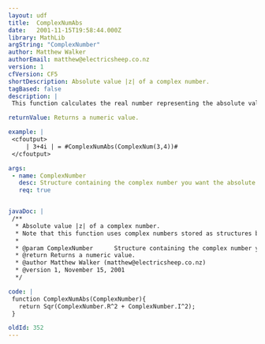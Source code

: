 ```yaml
---
layout: udf
title:  ComplexNumAbs
date:   2001-11-15T19:58:44.000Z
library: MathLib
argString: "ComplexNumber"
author: Matthew Walker
authorEmail: matthew@electricsheep.co.nz
version: 1
cfVersion: CF5
shortDescription: Absolute value |z| of a complex number.
tagBased: false
description: |
 This function calculates the real number representing the absolute value of a complex number, where the complex number is a structure created earlier using the ComplexNum() UDF. If the real and imaginary parts of the number are the horizontal and vertical sides of a right triangle, the absolute value is the hypotenuse.

returnValue: Returns a numeric value.

example: |
 <cfoutput>
     | 3+4i | = #ComplexNumAbs(ComplexNum(3,4))#
 </cfoutput>

args:
 - name: ComplexNumber
   desc: Structure containing the complex number you want the absolute value for.
   req: true


javaDoc: |
 /**
  * Absolute value |z| of a complex number.
  * Note that this function uses complex numbers stored as structures by the ComplexNum() UDF also available in this library.
  * 
  * @param ComplexNumber      Structure containing the complex number you want the absolute value for. 
  * @return Returns a numeric value. 
  * @author Matthew Walker (matthew@electricsheep.co.nz) 
  * @version 1, November 15, 2001 
  */

code: |
 function ComplexNumAbs(ComplexNumber){
   return Sqr(ComplexNumber.R^2 + ComplexNumber.I^2);
 }

oldId: 352
---
```


